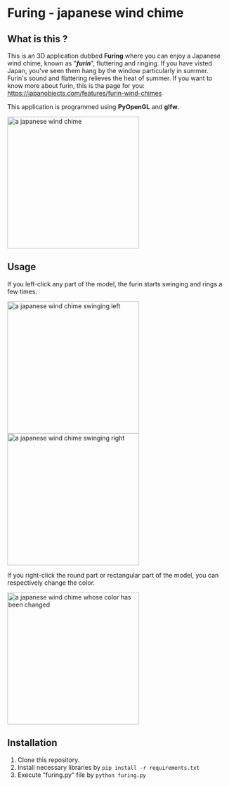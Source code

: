 # Furing - japanese wind chime 

## What is this ?
This is an 3D application dubbed <b>Furing</b> where you can enjoy a Japanese wind chime, known as "<b><i>furin</i></b>", fluttering and ringing.
If you have visted Japan, you've seen them hang by the window particularly in summer.
Furin's sound and flattering relieves the heat of summer.
If you want to know more about furin, this is tha page for you: https://japanobjects.com/features/furin-wind-chimes

This application is programmed using <b>PyOpenGL</b> and <b>glfw</b>.

<img width="300" alt="a japanese wind chime" src="https://user-images.githubusercontent.com/81012741/178097805-85a6a9ee-c350-43c0-a08b-b81fc65af7a3.png">

## Usage
If you left-click any part of the model, the furin starts swinging and rings a few times.

<img width="300" alt="a japanese wind chime swinging left" src="https://user-images.githubusercontent.com/81012741/178097948-e4236df4-8902-4e5c-aa72-96351ab0566c.png"> <img width="300" alt="a japanese wind chime swinging right" src="https://user-images.githubusercontent.com/81012741/178098120-57a00f79-6b23-42b1-a044-adde393364ec.png">

If you right-click the round part or rectangular part of the model, you can respectively change the color.

<img width="300" alt="a japanese wind chime whose color has been changed" src="https://user-images.githubusercontent.com/81012741/178098042-11cb7310-fa5d-455d-99db-2854a7b86d84.png">


## Installation
1. Clone this repository.
2. Install necessary libraries by
```pip install -r requirements.txt```
3. Execute "furing.py" file by
```python furing.py```
